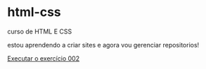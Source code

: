 # html-css
 curso de HTML E CSS

 estou aprendendo a criar sites e agora vou gerenciar repositorios!

 <a href="https://walterjukka.github.io/html-css/exercicios/ex002/index.html">Executar o exercício 002